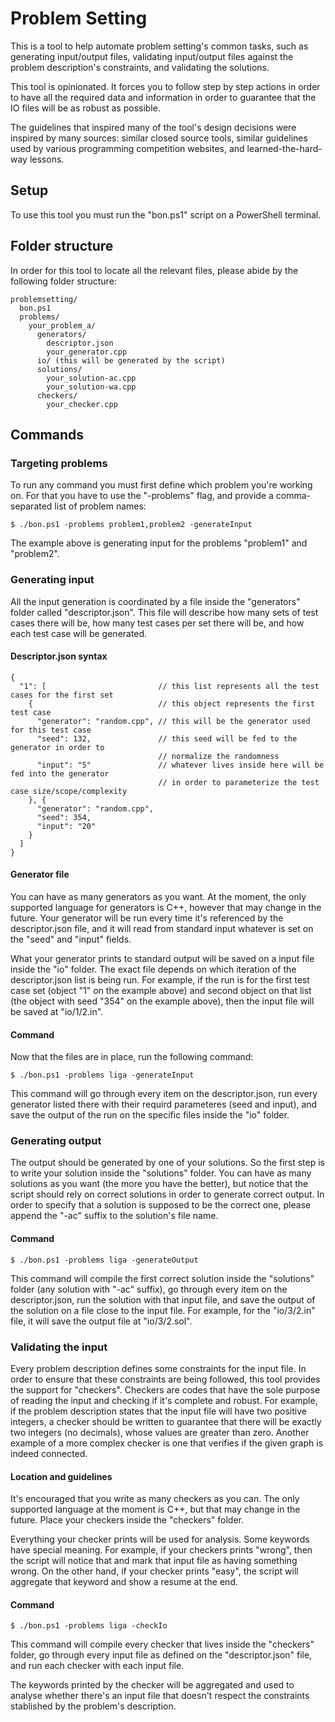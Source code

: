 # Problem Setting

This is a tool to help automate problem setting's common tasks, such as generating input/output files, validating input/output files
against the problem description's constraints, and validating the solutions.

This tool is opinionated. It forces you to follow step by step actions in order to have all the required data and information
in order to guarantee that the IO files will be as robust as possible.

The guidelines that inspired many of the tool's design decisions were inspired by many sources: similar closed source tools,
similar guidelines used by various programming competition websites, and learned-the-hard-way lessons.

## Setup

To use this tool you must run the "bon.ps1" script on a PowerShell terminal.

## Folder structure

In order for this tool to locate all the relevant files, please abide by the following folder structure:
```
problemsetting/
  bon.ps1
  problems/
    your_problem_a/
      generators/
        descriptor.json
        your_generator.cpp
      io/ (this will be generated by the script)
      solutions/
        your_solution-ac.cpp
        your_solution-wa.cpp
      checkers/
        your_checker.cpp
```

## Commands

### Targeting problems

To run any command you must first define which problem you're working on. For that you have to use the "-problems" flag,
and provide a comma-separated list of problem names:

`$ ./bon.ps1 -problems problem1,problem2 -generateInput`

The example above is generating input for the problems "problem1" and "problem2".

### Generating input

All the input generation is coordinated by a file inside the "generators" folder called "descriptor.json". This file will describe
how many sets of test cases there will be, how many test cases per set there will be, and how each test case will be generated.

#### Descriptor.json syntax

```
{
  "1": [                         // this list represents all the test cases for the first set
    {                            // this object represents the first test case
      "generator": "random.cpp", // this will be the generator used for this test case
      "seed": 132,               // this seed will be fed to the generator in order to
                                 // normalize the randomness
      "input": "5"               // whatever lives inside here will be fed into the generator
                                 // in order to parameterize the test case size/scope/complexity
    }, {
      "generator": "random.cpp",
      "seed": 354,
      "input": "20"
    }
  ]
}
```

#### Generator file

You can have as many generators as you want. At the moment, the only supported language for generators is C++, however that
may change in the future. Your generator will be run every time it's referenced by the descriptor.json file, and it will read
from standard input whatever is set on the "seed" and "input" fields.

What your generator prints to standard output will be saved on a input file inside the "io" folder. The exact file depends on
which iteration of the descriptor.json list is being run. For example, if the run is for the first test case set (object "1" on
the example above) and second object on that list (the object with seed "354" on the example above), then the input file will
be saved at "io/1/2.in".

#### Command

Now that the files are in place, run the following command:

`$ ./bon.ps1 -problems liga -generateInput`

This command will go through every item on the descriptor.json, run every generator listed there with their requird
parameteres (seed and input), and save the output of the run on the specific files inside the "io" folder.

### Generating output

The output should be generated by one of your solutions. So the first step is to write your solution inside the "solutions" folder.
You can have as many solutions as you want (the more you have the better), but notice that the script should rely on correct
solutions in order to generate correct output. In order to specify that a solution is supposed to be the correct one, please
append the "-ac" suffix to the solution's file name.

#### Command

`$ ./bon.ps1 -problems liga -generateOutput`

This command will compile the first correct solution inside the "solutions" folder (any solution with "-ac" suffix),
go through every item on the descriptor.json, run the solution with that input file, and save the output of the solution
on a file close to the input file. For example, for the "io/3/2.in" file, it will save the output file at "io/3/2.sol".

### Validating the input

Every problem description defines some constraints for the input file. In order to ensure that these constraints are being
followed, this tool provides the support for "checkers". Checkers are codes that have the sole purpose of reading
the input and checking if it's complete and robust. For example, if the problem description states that the input
file will have two positive integers, a checker should be written to guarantee that there will be exactly two integers
(no decimals), whose values are greater than zero. Another example of a more complex checker is one that verifies if the given
graph is indeed connected.

#### Location and guidelines

It's encouraged that you write as many checkers as you can. The only supported language at the moment is C++, but that may
change in the future. Place your checkers inside the "checkers" folder.

Everything your checker prints will be used for analysis. Some keywords have special meaning. For example, if your
checkers prints "wrong", then the script will notice that and mark that input file as having something wrong. On the
other hand, if your checker prints "easy", the script will aggregate that keyword and show a resume at the end.

#### Command

`$ ./bon.ps1 -problems liga -checkIo`

This command will compile every checker that lives inside the "checkers" folder,
go through every input file as defined on the "descriptor.json" file,
and run each checker with each input file.

The keywords printed by the checker will be aggregated and used to analyse whether there's an input
file that doesn't respect the constraints stablished by the problem's description.
